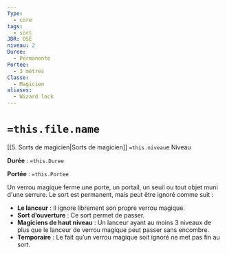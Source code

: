 ```yaml
---
Type:
  - core
tags:
  - sort
JDR: OSE
niveau: 2
Duree:
  - Permanente
Portee:
  - 3 mètres
Classe:
  - Magicien
aliases:
  - Wizard lock
---
```

# `=this.file.name`  

[[5. Sorts de magicien|Sorts de magicien]] `=this.niveau`e Niveau

**Durée** : `=this.Duree`

**Portée** : `=this.Portee`

Un verrou magique ferme une porte, un portail, un seuil ou tout objet muni d'une serrure. Le sort est permanent, mais peut être ignoré comme suit :

- **Le lanceur** : Il ignore librement son propre verrou magique.
- **Sort d’ouverture** : Ce sort permet de passer.
- **Magiciens de haut niveau** : Un lanceur ayant au moins 3 niveaux de plus que le lanceur de verrou magique peut passer sans encombre.
- **Temporaire** : Le fait qu’un verrou magique soit ignoré ne met pas fin au sort.
